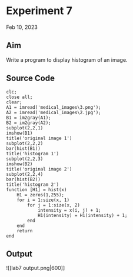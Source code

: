 # Experiment 7
Feb 10, 2023

## Aim
Write a program to display histogram of an image.

## Source Code
```
clc;
close all;
clear;
A1 = imread('medical_images\3.png');
A2 = imread('medical_images\2.jpg');
B1 = im2gray(A1);
B2 = im2gray(A2);
subplot(2,2,1)
imshow(B1)
title('original image 1')
subplot(2,2,2)
bar(hist(B1))
title('histogram 1')
subplot(2,2,3)
imshow(B2)
title('original image 2')
subplot(2,2,4)
bar(hist(B2))
title('histogram 2')
function [H1] = hist(x)
    H1 = zeros(1,255);
    for i = 1:size(x, 1)
        for j = 1:size(x, 2)
            intensity = x(i, j) + 1;
            H1(intensity) = H1(intensity) + 1;
        end
    end
    return
end
```

## Output
![[lab7 output.png|600]]